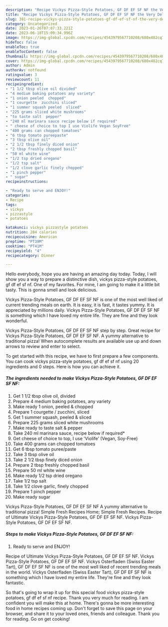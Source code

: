 ```yaml
---
description: "Recipe Vickys Pizza-Style Potatoes, GF DF EF SF NF the Very Delicious}"
title: "Recipe Vickys Pizza-Style Potatoes, GF DF EF SF NF the Very Delicious}"
slug: 381-recipe-vickys-pizza-style-potatoes-gf-df-ef-sf-nf-the-very-delicious
category: Uncategorized
date: 2023-01-26T07:07:33.221Z
date: 2023-06-18T15:09:34.996Z
image: https://img-global.cpcdn.com/recipes/4543979567710208/680x482cq70/vickys-pizza-style-potatoes-gf-df-ef-sf-nf-recipe-main-photo.jpg
hideToc: false
enableToc: true
enableTocContent: false
thumbnail: https://img-global.cpcdn.com/recipes/4543979567710208/680x482cq70/vickys-pizza-style-potatoes-gf-df-ef-sf-nf-recipe-main-photo.jpg
cover: https://img-global.cpcdn.com/recipes/4543979567710208/680x482cq70/vickys-pizza-style-potatoes-gf-df-ef-sf-nf-recipe-main-photo.jpg
author: Admin
authorAv: notfound
ratingvalue: 3
reviewcount: 11
recipeingredient:
- "1 1/2 tbsp olive oil divided"
- "4 medium baking potatoes any variety"
- "1 onion peeled  chopped"
- "1 courgette  zucchini sliced"
- "1 summer squash peeled  sliced"
- "225 grams sliced white mushrooms"
- "to taste salt  pepper"
- "240 ml marinara sauce recipe below if required"
- " cheese of choice to top I use Violife Vegan SoyFree"
- "400 grams can chopped tomatoes"
- "6 tbsp tomato pureepaste"
- "3 tbsp olive oil"
- "2 1/2 tbsp finely diced onion"
- "2 tbsp freshly chopped basil"
- "50 ml white wine"
- "1/2 tsp dried oregano"
- "1/2 tsp salt"
- "1/2 clove garlic finely chopped"
- "1 pinch pepper"
- " sugar"
recipeinstructions:

- "Ready to serve and ENJOY!"
categories:
- Recipe
tags:
- vickys
- pizzastyle
- potatoes

katakunci: vickys pizzastyle potatoes 
nutrition: 284 calories
recipecuisine: American
preptime: "PT39M"
cooktime: "PT41M"
recipeyield: "4"
recipecategory: Dinner

---
```



Hello everybody, hope you are having an amazing day today. Today, I will show you a way to prepare a distinctive dish, vickys pizza-style potatoes, gf df ef sf nf. One of my favorites. For mine, I am going to make it a little bit tasty. This is gonna smell and look delicious.

Vickys Pizza-Style Potatoes, GF DF EF SF NF is one of the most well liked of current trending meals on earth. It is easy, it is fast, it tastes yummy. It is appreciated by millions daily. Vickys Pizza-Style Potatoes, GF DF EF SF NF is something which I have loved my entire life. They are fine and they look wonderful.

Vickys Pizza-Style Potatoes, GF DF EF SF NF step by step. Great recipe for Vickys Pizza-Style Potatoes, GF DF EF SF NF. A yummy alternative to traditional pizza! When autocomplete results are available use up and down arrows to review and enter to select.


To get started with this recipe, we have to first prepare a few components. You can cook vickys pizza-style potatoes, gf df ef sf nf using 20 ingredients and 0 steps. Here is how you can achieve it.

<!--inarticleads1-->

##### The ingredients needed to make Vickys Pizza-Style Potatoes, GF DF EF SF NF:

1. Get 1 1/2 tbsp olive oil, divided
1. Prepare 4 medium baking potatoes, any variety
1. Make ready 1 onion, peeled &amp; chopped
1. Prepare 1 courgette / zucchini, sliced
1. Get 1 summer squash, peeled &amp; sliced
1. Prepare 225 grams sliced white mushrooms
1. Make ready to taste salt &amp; pepper
1. Take 240 ml marinara sauce, recipe below if required*
1. Get  cheese of choice to top, I use &#39;Violife&#39; (Vegan, Soy-Free)
1. Take 400 grams can chopped tomatoes
1. Get 6 tbsp tomato puree/paste
1. Take 3 tbsp olive oil
1. Take 2 1/2 tbsp finely diced onion
1. Prepare 2 tbsp freshly chopped basil
1. Prepare 50 ml white wine
1. Make ready 1/2 tsp dried oregano
1. Take 1/2 tsp salt
1. Take 1/2 clove garlic, finely chopped
1. Prepare 1 pinch pepper
1. Make ready  sugar


Vickys Pizza-Style Potatoes, GF DF EF SF NF A yummy alternative to traditional pizza! Simple Fresh Recipes Home; Simple Fresh Recipes. Recipe of Ultimate Vickys Pizza-Style Potatoes, GF DF EF SF NF. Vickys Pizza-Style Potatoes, GF DF EF SF NF. 

<!--inarticleads2-->

##### Steps to make Vickys Pizza-Style Potatoes, GF DF EF SF NF:


1. Ready to serve and ENJOY!

Recipe of Ultimate Vickys Pizza-Style Potatoes, GF DF EF SF NF. Vickys Pizza-Style Potatoes, GF DF EF SF NF. Vickys Osterfladen (Swiss Easter Tart), GF DF EF SF NF is one of the most well liked of recent trending meals in the world. Vickys Osterfladen (Swiss Easter Tart), GF DF EF SF NF is something which I have loved my entire life. They&#39;re fine and they look fantastic. 

So that's going to wrap it up for this special food vickys pizza-style potatoes, gf df ef sf nf recipe. Thank you very much for reading. I am confident you will make this at home. There's gonna be more interesting food in home recipes coming up. Don't forget to save this page on your browser, and share it to your loved ones, friends and colleague. Thank you for reading. Go on get cooking!
